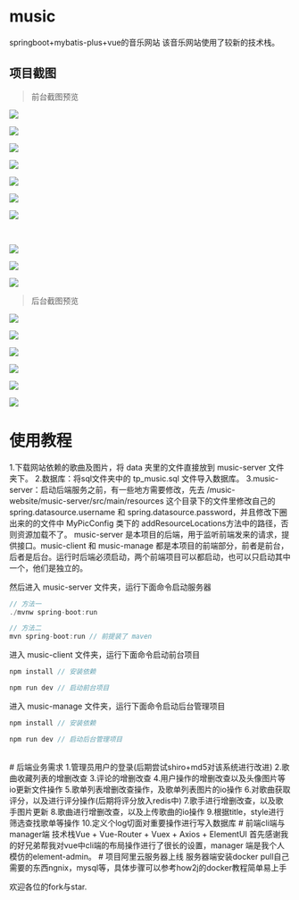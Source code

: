 # music
springboot+mybatis-plus+vue的音乐网站
该音乐网站使用了较新的技术栈。
## 项目截图

> 前台截图预览

![](https://tva1.sinaimg.cn/large/007S8ZIlly1geec0a2vd9j31c00u0n4z.jpg)<br/>

![](https://tva1.sinaimg.cn/large/007S8ZIlly1geec0qtdxrj31c00u07wj.jpg)<br/>

![](https://tva1.sinaimg.cn/large/007S8ZIlly1geec19x0e6j31c00u0npe.jpg)<br/>

![](https://tva1.sinaimg.cn/large/007S8ZIlly1geec1nmbt4j31c00u0hcf.jpg)<br/>

![](https://tva1.sinaimg.cn/large/007S8ZIlly1geec1yc0gkj31c00u0kjm.jpg)<br/>

![](https://tva1.sinaimg.cn/large/007S8ZIlly1geec29vvdtj31c00u0nok.jpg)<br/>

![](https://tva1.sinaimg.cn/large/007S8ZIlly1geec2ixqk1j31c00u0qf8.jpg)

<br/>

![](https://tva1.sinaimg.cn/large/007S8ZIlly1geec31i06gj31c00u0wtw.jpg)<br/>

![](https://tva1.sinaimg.cn/large/007S8ZIlly1geec3ozxt9j31c00u0qbv.jpg)<br/>

![](https://tva1.sinaimg.cn/large/007S8ZIlly1geec41r7onj31c00u047y.jpg)<br/>

> 后台截图预览

![](https://tva1.sinaimg.cn/large/006tNbRwly1g9hhhu4n7tj31c00u04qq.jpg)<br/>

![](https://tva1.sinaimg.cn/large/00831rSTly1gdj8jf3uusj31c00u0n5b.jpg)<br/>

![](https://tva1.sinaimg.cn/large/00831rSTly1gdie89mujrj31c00u07kx.jpg)<br/>

![](https://tva1.sinaimg.cn/large/00831rSTly1gdie8sox6uj31c00u01gb.jpg)<br/>

![](https://tva1.sinaimg.cn/large/00831rSTly1gdie9beckpj31c00u0qh9.jpg)<br/>

![](https://tva1.sinaimg.cn/large/00831rSTly1gdie9qq7yhj31c00u0ttq.jpg)<br/>
# 使用教程
1.下载网站依赖的歌曲及图片，将 data 夹里的文件直接放到 music-server 文件夹下。
2.数据库：将sql文件夹中的 tp_music.sql 文件导入数据库。
3.music-server：启动后端服务之前，有一些地方需要修改，先去 /music-website/music-server/src/main/resources 这个目录下的文件里修改自己的 spring.datasource.username 和 spring.datasource.password，并且修改下圈出来的的文件中 MyPicConfig 类下的 addResourceLocations方法中的路径，否则资源加载不了。
music-server 是本项目的后端，用于监听前端发来的请求，提供接口。music-client 和 music-manage 都是本项目的前端部分，前者是前台，后者是后台。运行时后端必须启动，两个前端项目可以都启动，也可以只启动其中一个，他们是独立的。

然后进入 music-server 文件夹，运行下面命令启动服务器

```js
// 方法一
./mvnw spring-boot:run

// 方法二
mvn spring-boot:run // 前提装了 maven
```

进入 music-client 文件夹，运行下面命令启动前台项目

```js
npm install // 安装依赖

npm run dev // 启动前台项目
```

进入 music-manage 文件夹，运行下面命令启动后台管理项目

```js
npm install // 安装依赖

npm run dev // 启动后台管理项目
```

<br/>
# 后端业务需求
1.管理员用户的登录(后期尝试shiro+md5对该系统进行改进)
2.歌曲收藏列表的增删改查
3.评论的增删改查
4.用户操作的增删改查以及头像图片等io更新文件操作
5.歌单列表增删改查操作，及歌单列表图片的io操作
6.对歌曲获取评分，以及进行评分操作(后期将评分放入redis中)
7.歌手进行增删改查，以及歌手图片更新
8.歌曲进行增删改查，以及上传歌曲的io操作
9.根据title，style进行筛选查找歌单等操作
10.定义个log切面对重要操作进行写入数据库
# 前端cli端与manager端
技术栈Vue + Vue-Router + Vuex + Axios +  ElementUI
首先感谢我的好兄弟帮我对vue中cli端的布局操作进行了很长的设置，manager
端是我个人模仿的element-admin。
# 项目阿里云服务器上线
服务器端安装docker pull自己需要的东西ngnix，mysql等，具体步骤可以参考how2j的docker教程简单易上手

欢迎各位的fork与star.
